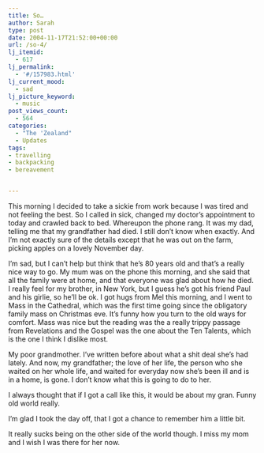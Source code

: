 ```yaml
---
title: So…
author: Sarah
type: post
date: 2004-11-17T21:52:00+00:00
url: /so-4/
lj_itemid:
  - 617
lj_permalink:
  - '#/157983.html'
lj_current_mood:
  - sad
lj_picture_keyword:
  - music
post_views_count:
  - 564
categories:
  - "The 'Zealand"
  - Updates
tags:
- travelling
- backpacking
- bereavement


---
```

This morning I decided to take a sickie from work because I was tired and not feeling the best. So I called in sick, changed my doctor&#8217;s appointment to today and crawled back to bed. Whereupon the phone rang. It was my dad, telling me that my grandfather had died. I still don&#8217;t know when exactly. And I&#8217;m not exactly sure of the details except that he was out on the farm, picking apples on a lovely November day.
  
I&#8217;m sad, but I can&#8217;t help but think that he&#8217;s 80 years old and that&#8217;s a really nice way to go. My mum was on the phone this morning, and she said that all the family were at home, and that everyone was glad about how he died. I really feel for my brother, in New York, but I guess he&#8217;s got his friend Paul and his girlie, so he&#8217;ll be ok. I got hugs from Mel this morning, and I went to Mass in the Cathedral, which was the first time going since the obligatory family mass on Christmas eve. It&#8217;s funny how you turn to the old ways for comfort. Mass was nice but the reading was the a really trippy passage from Revelations and the Gospel was the one about the Ten Talents, which is the one I think I dislike most.
  
My poor grandmother. I&#8217;ve written before about what a shit deal she&#8217;s had lately. And now, my grandfather; the love of her life, the person who she waited on her whole life, and waited for everyday now she&#8217;s been ill and is in a home, is gone. I don&#8217;t know what this is going to do to her.
  
I always thought that if I got a call like this, it would be about my gran. Funny old world really.
  
I&#8217;m glad I took the day off, that I got a chance to remember him a little bit.
  
It really sucks being on the other side of the world though. I miss my mom and I wish I was there for her now.